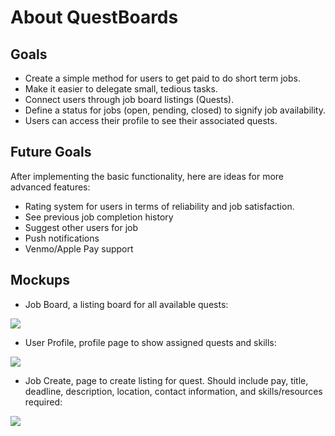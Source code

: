 # About QuestBoards

## Goals
* Create a simple method for users to get paid to do short term jobs.
* Make it easier to delegate small, tedious tasks. 
* Connect users through job board listings (Quests).
* Define a status for jobs (open, pending, closed) to signify job availability. 
* Users can access their profile to see their associated quests.

## Future Goals
After implementing the basic functionality, here are ideas for more advanced features:

* Rating system for users in terms of reliability and job satisfaction.
* See previous job completion history
* Suggest other users for job
* Push notifications
* Venmo/Apple Pay support

## Mockups
* Job Board, a listing board for all available quests:
<img class="ui medium left circular image" src="../images/Create_job.png">

* User Profile, profile page to show assigned quests and skills:
<img class="ui medium left circular image" src="../images/Front_page.png">

* Job Create, page to create listing for quest. Should include pay, title, deadline, description, location, contact information, and skills/resources required:
<img class="ui medium left circular image" src="../images/User_Page.png">
